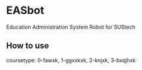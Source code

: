 # EASbot
Education Administration System Robot for SUStech

## How to use

coursetype: 0-fawxk, 1-ggxxkxk, 2-knjxk, 3-bxqjhxk